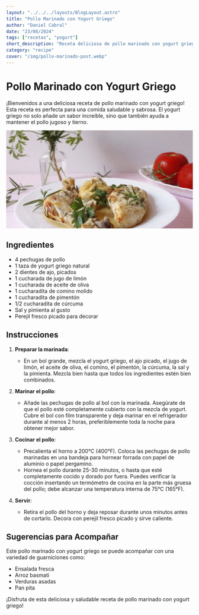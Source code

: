```yaml
---
layout: "../../../layouts/BlogLayout.astro"
title: "Pollo Marinado con Yogurt Griego"
author: "Daniel Cabral"
date: "23/08/2024"
tags: ["recetas", "yogurt"]
short_description: "Receta deliciosa de pollo marinado con yogurt griego. Saludable y sabrosa."
category: "recipe"
cover: "/img/pollo-marinado-post.webp"
---
```


# Pollo Marinado con Yogurt Griego

¡Bienvenidos a una deliciosa receta de pollo marinado con yogurt griego! Esta receta es perfecta para una comida saludable y sabrosa. El yogurt griego no solo añade un sabor increíble, sino que también ayuda a mantener el pollo jugoso y tierno.

![Marinado de pollo](/public/img/marinado-pollo-griego-receta.webp)

## Ingredientes

- 4 pechugas de pollo
- 1 taza de yogurt griego natural
- 2 dientes de ajo, picados
- 1 cucharada de jugo de limón
- 1 cucharada de aceite de oliva
- 1 cucharadita de comino molido
- 1 cucharadita de pimentón
- 1/2 cucharadita de cúrcuma
- Sal y pimienta al gusto
- Perejil fresco picado para decorar

## Instrucciones

1. **Preparar la marinada**:
   - En un bol grande, mezcla el yogurt griego, el ajo picado, el jugo de limón, el aceite de oliva, el comino, el pimentón, la cúrcuma, la sal y la pimienta. Mezcla bien hasta que todos los ingredientes estén bien combinados.

2. **Marinar el pollo**:
   - Añade las pechugas de pollo al bol con la marinada. Asegúrate de que el pollo esté completamente cubierto con la mezcla de yogurt. Cubre el bol con film transparente y deja marinar en el refrigerador durante al menos 2 horas, preferiblemente toda la noche para obtener mejor sabor.

3. **Cocinar el pollo**:
   - Precalienta el horno a 200°C (400°F). Coloca las pechugas de pollo marinadas en una bandeja para hornear forrada con papel de aluminio o papel pergamino.
   - Hornea el pollo durante 25-30 minutos, o hasta que esté completamente cocido y dorado por fuera. Puedes verificar la cocción insertando un termómetro de cocina en la parte más gruesa del pollo; debe alcanzar una temperatura interna de 75°C (165°F).

4. **Servir**:
   - Retira el pollo del horno y deja reposar durante unos minutos antes de cortarlo. Decora con perejil fresco picado y sirve caliente.

## Sugerencias para Acompañar

Este pollo marinado con yogurt griego se puede acompañar con una variedad de guarniciones como:

- Ensalada fresca
- Arroz basmati
- Verduras asadas
- Pan pita

¡Disfruta de esta deliciosa y saludable receta de pollo marinado con yogurt griego!
